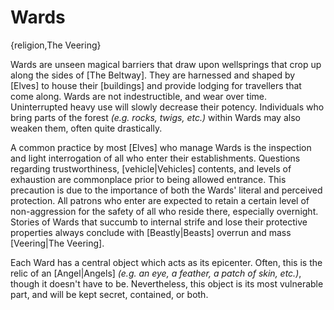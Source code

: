# Wards

{religion,The Veering}

Wards are unseen magical barriers that draw upon wellsprings that crop up along the sides of [The Beltway]. They are harnessed and shaped by [Elves] to house their [buildings] and provide lodging for travellers that come along. Wards are not indestructible, and wear over time. Uninterrupted heavy use will slowly decrease their potency. Individuals who bring parts of the forest *(e.g. rocks, twigs, etc.)* within Wards may also weaken them, often quite drastically.

A common practice by most [Elves] who manage Wards is the inspection and light interrogation of all who enter their establishments. Questions regarding trustworthiness, [vehicle|Vehicles] contents, and levels of exhaustion are commonplace prior to being allowed entrance. This precaution is due to the importance of both the Wards' literal and perceived protection. All patrons who enter are expected to retain a certain level of non-aggression for the safety of all who reside there, especially overnight. Stories of Wards that succumb to internal strife and lose their protective properties always conclude with [Beastly|Beasts] overrun and mass [Veering|The Veering].

Each Ward has a central object which acts as its epicenter. Often, this is the relic of an [Angel|Angels] *(e.g. an eye, a feather, a patch of skin, etc.)*, though it doesn't have to be. Nevertheless, this object is its most vulnerable part, and will be kept secret, contained, or both.